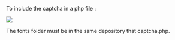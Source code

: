 To include the captcha in a php file : 

<img src="captcha.php">

The fonts folder must be in the same depository that captcha.php.
